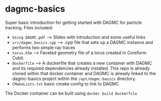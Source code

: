 # dagmc-basics
Super basic introduction for getting started with DAGMC for particle tracking. Files included: 
- `Using DAGMC.pdf` --> Slides with introduction and some useful links
- `src/dagmc_basics.cpp` --> .cpp file that sets up a DAGMC instance and performs two simple ray traces
- `torus.h5m` --> Faceted geometry file of a torus created in Coreform Cubit.
- `Dockerfile` --> A dockerfile that creates a new container with DAGMC and its required dependencies already installed. This repo is already cloned within that docker container and DAGMC is already linked to the dagmc-basics project within the `/opt/dagmc-basics` directory.
- `CMakeLists.txt` basic cmake config to link to DAGMC

The Docker container can be built using `docker build Dockerfile` 
